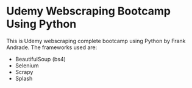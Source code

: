 # Udemy Webscraping Bootcamp Using Python 
This is Udemy webscraping complete bootcamp using Python by Frank Andrade.
The frameworks used are:
- BeautifulSoup (bs4)
- Selenium
- Scrapy
- Splash
